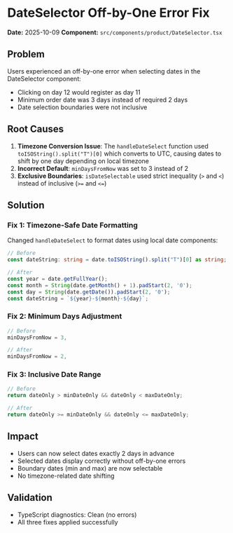 # DateSelector Off-by-One Error Fix

**Date:** 2025-10-09
**Component:** `src/components/product/DateSelector.tsx`

## Problem

Users experienced an off-by-one error when selecting dates in the DateSelector component:
- Clicking on day 12 would register as day 11
- Minimum order date was 3 days instead of required 2 days
- Date selection boundaries were not inclusive

## Root Causes

1. **Timezone Conversion Issue**: The `handleDateSelect` function used `toISOString().split("T")[0]` which converts to UTC, causing dates to shift by one day depending on local timezone
2. **Incorrect Default**: `minDaysFromNow` was set to 3 instead of 2
3. **Exclusive Boundaries**: `isDateSelectable` used strict inequality (`>` and `<`) instead of inclusive (`>=` and `<=`)

## Solution

### Fix 1: Timezone-Safe Date Formatting
Changed `handleDateSelect` to format dates using local date components:
```typescript
// Before
const dateString: string = date.toISOString().split("T")[0] as string;

// After
const year = date.getFullYear();
const month = String(date.getMonth() + 1).padStart(2, '0');
const day = String(date.getDate()).padStart(2, '0');
const dateString = `${year}-${month}-${day}`;
```

### Fix 2: Minimum Days Adjustment
```typescript
// Before
minDaysFromNow = 3,

// After
minDaysFromNow = 2,
```

### Fix 3: Inclusive Date Range
```typescript
// Before
return dateOnly > minDateOnly && dateOnly < maxDateOnly;

// After
return dateOnly >= minDateOnly && dateOnly <= maxDateOnly;
```

## Impact

- Users can now select dates exactly 2 days in advance
- Selected dates display correctly without off-by-one errors
- Boundary dates (min and max) are now selectable
- No timezone-related date shifting

## Validation

- TypeScript diagnostics: Clean (no errors)
- All three fixes applied successfully
